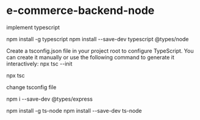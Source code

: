 # e-commerce-backend-node

implement typescript

npm install -g typescript
npm install --save-dev typescript @types/node

Create a tsconfig.json file in your project root to configure TypeScript. You can create it manually or use the following command to generate it interactively:
npx tsc --init

npx tsc

change tsconfig file

npm i --save-dev @types/express

npm install -g ts-node
npm install --save-dev ts-node



<!-- if you're using TypeScript for type-checking only), setting noEmit to true is a common practice. If you do want to generate JavaScript files, emitDeclarationOnly is an alternative option -->


